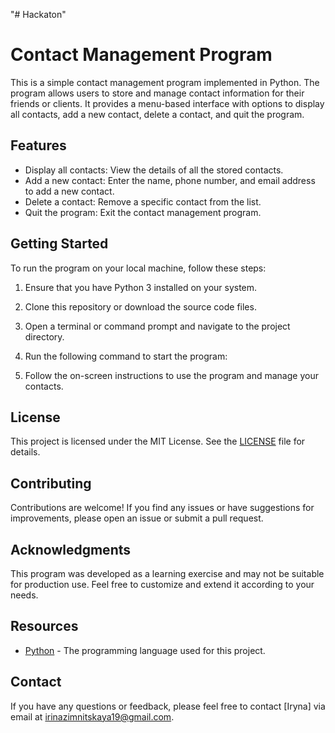"# Hackaton" 
# Contact Management Program

This is a simple contact management program implemented in Python. The program allows users to store and manage contact information for their friends or clients. It provides a menu-based interface with options to display all contacts, add a new contact, delete a contact, and quit the program.

## Features

- Display all contacts: View the details of all the stored contacts.
- Add a new contact: Enter the name, phone number, and email address to add a new contact.
- Delete a contact: Remove a specific contact from the list.
- Quit the program: Exit the contact management program.

## Getting Started

To run the program on your local machine, follow these steps:

1. Ensure that you have Python 3 installed on your system.
2. Clone this repository or download the source code files.
3. Open a terminal or command prompt and navigate to the project directory.
4. Run the following command to start the program:

5. Follow the on-screen instructions to use the program and manage your contacts.

## License

This project is licensed under the MIT License. See the [LICENSE](LICENSE) file for details.

## Contributing

Contributions are welcome! If you find any issues or have suggestions for improvements, please open an issue or submit a pull request.

## Acknowledgments

This program was developed as a learning exercise and may not be suitable for production use. Feel free to customize and extend it according to your needs.

## Resources

- [Python](https://www.python.org/) - The programming language used for this project.

## Contact

If you have any questions or feedback, please feel free to contact [Iryna] via email at [irinazimnitskaya19@gmail.com](mailto:irinazimnitskaya19@gmail.com).


